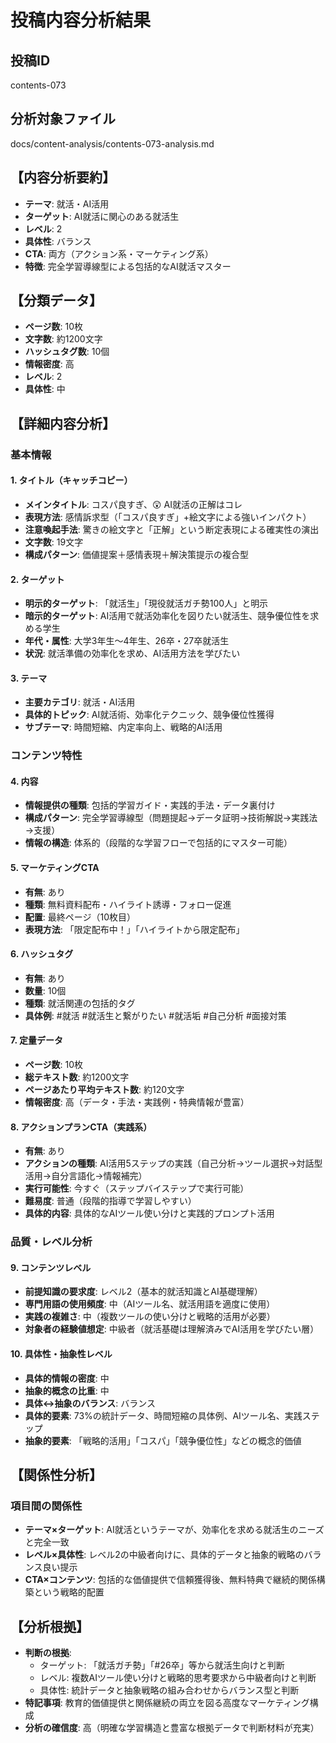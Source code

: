 # 投稿内容分析結果

## 投稿ID
contents-073

## 分析対象ファイル
docs/content-analysis/contents-073-analysis.md

## 【内容分析要約】
- **テーマ**: 就活・AI活用
- **ターゲット**: AI就活に関心のある就活生
- **レベル**: 2
- **具体性**: バランス
- **CTA**: 両方（アクション系・マーケティング系）
- **特徴**: 完全学習導線型による包括的なAI就活マスター

## 【分類データ】
- **ページ数**: 10枚
- **文字数**: 約1200文字
- **ハッシュタグ数**: 10個
- **情報密度**: 高
- **レベル**: 2
- **具体性**: 中

## 【詳細内容分析】

### 基本情報
#### 1. タイトル（キャッチコピー）
- **メインタイトル**: コスパ良すぎ、😲 AI就活の正解はコレ
- **表現方法**: 感情訴求型（「コスパ良すぎ」+絵文字による強いインパクト）
- **注意喚起手法**: 驚きの絵文字と「正解」という断定表現による確実性の演出
- **文字数**: 19文字
- **構成パターン**: 価値提案＋感情表現＋解決策提示の複合型

#### 2. ターゲット
- **明示的ターゲット**: 「就活生」「現役就活ガチ勢100人」と明示
- **暗示的ターゲット**: AI活用で就活効率化を図りたい就活生、競争優位性を求める学生
- **年代・属性**: 大学3年生〜4年生、26卒・27卒就活生
- **状況**: 就活準備の効率化を求め、AI活用方法を学びたい

#### 3. テーマ
- **主要カテゴリ**: 就活・AI活用
- **具体的トピック**: AI就活術、効率化テクニック、競争優位性獲得
- **サブテーマ**: 時間短縮、内定率向上、戦略的AI活用

### コンテンツ特性
#### 4. 内容
- **情報提供の種類**: 包括的学習ガイド・実践的手法・データ裏付け
- **構成パターン**: 完全学習導線型（問題提起→データ証明→技術解説→実践法→支援）
- **情報の構造**: 体系的（段階的な学習フローで包括的にマスター可能）

#### 5. マーケティングCTA
- **有無**: あり
- **種類**: 無料資料配布・ハイライト誘導・フォロー促進
- **配置**: 最終ページ（10枚目）
- **表現方法**: 「限定配布中！」「ハイライトから限定配布」

#### 6. ハッシュタグ
- **有無**: あり
- **数量**: 10個
- **種類**: 就活関連の包括的タグ
- **具体例**: #就活 #就活生と繋がりたい #就活垢 #自己分析 #面接対策

#### 7. 定量データ
- **ページ数**: 10枚
- **総テキスト数**: 約1200文字
- **ページあたり平均テキスト数**: 約120文字
- **情報密度**: 高（データ・手法・実践例・特典情報が豊富）

#### 8. アクションプランCTA（実践系）
- **有無**: あり
- **アクションの種類**: AI活用5ステップの実践（自己分析→ツール選択→対話型活用→自分言語化→情報補完）
- **実行可能性**: 今すぐ（ステップバイステップで実行可能）
- **難易度**: 普通（段階的指導で学習しやすい）
- **具体的内容**: 具体的なAIツール使い分けと実践的プロンプト活用

### 品質・レベル分析
#### 9. コンテンツレベル
- **前提知識の要求度**: レベル2（基本的就活知識とAI基礎理解）
- **専門用語の使用頻度**: 中（AIツール名、就活用語を適度に使用）
- **実践の複雑さ**: 中（複数ツールの使い分けと戦略的活用が必要）
- **対象者の経験値想定**: 中級者（就活基礎は理解済みでAI活用を学びたい層）

#### 10. 具体性・抽象性レベル
- **具体的情報の密度**: 中
- **抽象的概念の比重**: 中
- **具体↔抽象のバランス**: バランス
- **具体的要素**: 73%の統計データ、時間短縮の具体例、AIツール名、実践ステップ
- **抽象的要素**: 「戦略的活用」「コスパ」「競争優位性」などの概念的価値

## 【関係性分析】
### 項目間の関係性
- **テーマ×ターゲット**: AI就活というテーマが、効率化を求める就活生のニーズと完全一致
- **レベル×具体性**: レベル2の中級者向けに、具体的データと抽象的戦略のバランス良い提示
- **CTA×コンテンツ**: 包括的な価値提供で信頼獲得後、無料特典で継続的関係構築という戦略的配置

## 【分析根拠】
- **判断の根拠**: 
  - ターゲット: 「就活ガチ勢」「#26卒」等から就活生向けと判断
  - レベル: 複数AIツール使い分けと戦略的思考要求から中級者向けと判断
  - 具体性: 統計データと抽象戦略の組み合わせからバランス型と判断
- **特記事項**: 教育的価値提供と関係継続の両立を図る高度なマーケティング構成
- **分析の確信度**: 高（明確な学習構造と豊富な根拠データで判断材料が充実）